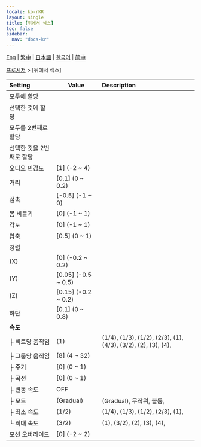 ```yaml
---
locale: ko-rKR
layout: single
title: [뒤에서 섹스]
toc: false
sidebar:
  nav: "docs-kr"
---
```

[Eng](/dancexr/menu/2025.4/motion/sex_from_behind) | [繁中](/tw/dancexr/menu/2025.4/motion/sex_from_behind) | [日本語](/jp/dancexr/menu/2025.4/motion/sex_from_behind) | [한국어](/kr/dancexr/menu/2025.4/motion/sex_from_behind) | [简中](/zh/dancexr/menu/2025.4/motion/sex_from_behind)

[프로시저](../menu#프로시저) > [뒤에서 섹스]



| Setting | Value | Description |
| :--- | --- | :--- |
| 모두에 할당 || 
| 선택한 것에 할당 || 
| 모두를 2번째로 할당 || 
| 선택한 것을 2번째로 할당 || 
| 오디오 민감도 | [1] (-2 ~ 4) | 
| 거리 | [0.1] (0 ~ 0.2) | 
| 접촉 | [-0.5] (-1 ~ 0) | 
| 몸 비틀기 | [0] (-1 ~ 1) | 
| 각도 | [0] (-1 ~ 1) | 
| 압축 | [0.5] (0 ~ 1) | 
| 정렬 || 
| (X) | [0] (-0.2 ~ 0.2) | 
| (Y) | [0.05] (-0.5 ~ 0.5) | 
| (Z) | [0.15] (-0.2 ~ 0.2) | 
| 하단 | [0.1] (0 ~ 0.8) | 
| **속도** | | 
| ├&nbsp;비트당 움직임 | (1) | (1/4), (1/3), (1/2), (2/3), (1), (4/3), (3/2), (2), (3), (4), 
| ├&nbsp;그룹당 움직임 | [8] (4 ~ 32) | 
| ├&nbsp;주기 | [0] (0 ~ 1) | 
| ├&nbsp;곡선 | [0] (0 ~ 1) | 
| ├&nbsp;변동 속도 | OFF | 
| ├&nbsp;모드 | (Gradual) | (Gradual), 무작위, 볼륨, 
| ├&nbsp;최소 속도 | (1/2) | (1/4), (1/3), (1/2), (2/3), (1), 
| └&nbsp;최대 속도 | (3/2) | (1), (3/2), (2), (3), (4), 
| 모션 오버라이드 | [0] (-2 ~ 2) | 
